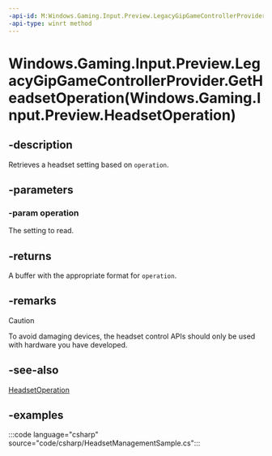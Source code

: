 ```yaml
---
-api-id: M:Windows.Gaming.Input.Preview.LegacyGipGameControllerProvider.GetHeadsetOperation(Windows.Gaming.Input.Preview.HeadsetOperation)
-api-type: winrt method
---
```


# Windows.Gaming.Input.Preview.LegacyGipGameControllerProvider.GetHeadsetOperation(Windows.Gaming.Input.Preview.HeadsetOperation)

<!--
public byte[] GetHeadsetOperation (Windows.Gaming.Input.Preview.HeadsetOperation operation);
-->

## -description

Retrieves a headset setting based on ``operation``.

## -parameters

### -param operation

The setting to read.

## -returns

A buffer with the appropriate format for `operation`.

## -remarks

> [!CAUTION]
> To avoid damaging devices, the headset control APIs should only be used with hardware you have developed.

## -see-also

[HeadsetOperation](HeadsetOperation.md)

## -examples

:::code language="csharp" source="code/csharp/HeadsetManagementSample.cs":::
